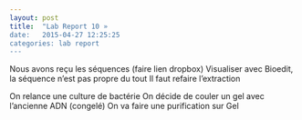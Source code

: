 ```yaml
---
layout: post
title:  "Lab Report 10 »
date:   2015-04-27 12:25:25
categories: lab report
---
```


Nous avons reçu les séquences (faire lien dropbox) 
Visualiser avec Bioedit, la séquence n’est pas propre du tout
Il faut refaire l’extraction

On relance une culture de bactérie 
On décide de couler un gel avec l’ancienne ADN (congelé)
On va faire une purification sur Gel 
